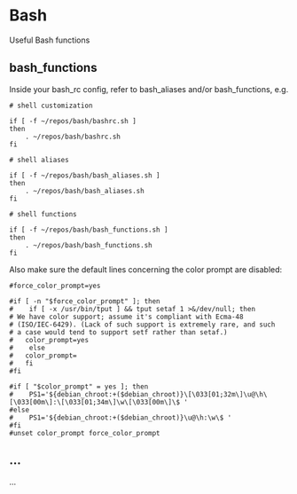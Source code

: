 # Bash
Useful Bash functions

## bash_functions
Inside your bash_rc config, refer to bash_aliases and/or bash_functions, e.g. 

    # shell customization    
     
    if [ -f ~/repos/bash/bashrc.sh ]
    then
        . ~/repos/bash/bashrc.sh
    fi    
     
    # shell aliases    
     
    if [ -f ~/repos/bash/bash_aliases.sh ]
    then
        . ~/repos/bash/bash_aliases.sh
    fi    
     
    # shell functions    
     
    if [ -f ~/repos/bash/bash_functions.sh ]
    then
        . ~/repos/bash/bash_functions.sh
    fi

Also make sure the default lines concerning the color prompt are disabled: 

    #force_color_prompt=yes

    #if [ -n "$force_color_prompt" ]; then
    #    if [ -x /usr/bin/tput ] && tput setaf 1 >&/dev/null; then
	# We have color support; assume it's compliant with Ecma-48
	# (ISO/IEC-6429). (Lack of such support is extremely rare, and such
	# a case would tend to support setf rather than setaf.)
    #	color_prompt=yes
    #    else
    #	color_prompt=
    #   fi
    #fi

    #if [ "$color_prompt" = yes ]; then
    #    PS1='${debian_chroot:+($debian_chroot)}\[\033[01;32m\]\u@\h\[\033[00m\]:\[\033[01;34m\]\w\[\033[00m\]\$ '
    #else
    #    PS1='${debian_chroot:+($debian_chroot)}\u@\h:\w\$ '
    #fi
    #unset color_prompt force_color_prompt

## ...
...
